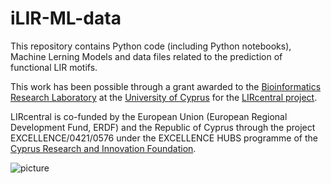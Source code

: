 # iLIR-ML-data

This repository contains Python code (including Python notebooks), Machine Lerning Models and data files related to the prediction of functional LIR motifs.

This work has been possible through a grant awarded to the [Bioinformatics Research Laboratory](https://vprobon.github.io/BRL-UCY) at the [University of Cyprus](https://www.ucy.ac.cy) for the [LIRcentral project](https://lircentral.eu/).

LIRcentral is co-funded by the European Union (European Regional Development Fund, ERDF) and the Republic of Cyprus through the project EXCELLENCE/0421/0576 under the EXCELLENCE HUBS programme of the [Cyprus Research and Innovation Foundation](https://research.org.cy).

![picture](https://lircentral.eu/images/LIRcentral-FundedBy.png)
